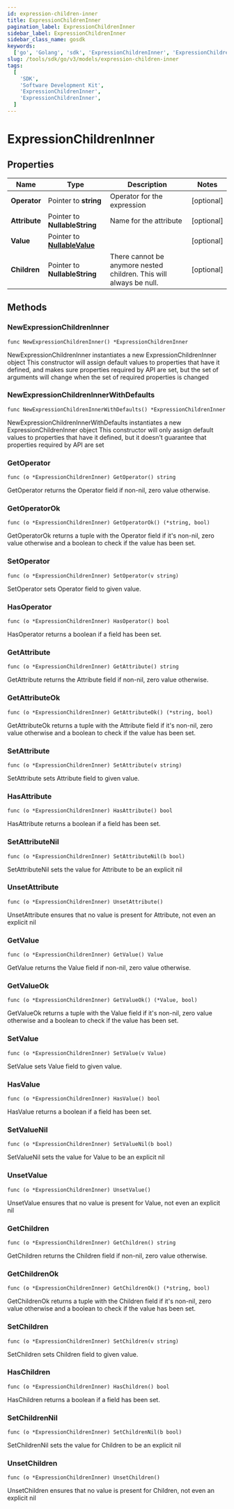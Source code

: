 ```yaml
---
id: expression-children-inner
title: ExpressionChildrenInner
pagination_label: ExpressionChildrenInner
sidebar_label: ExpressionChildrenInner
sidebar_class_name: gosdk
keywords:
  ['go', 'Golang', 'sdk', 'ExpressionChildrenInner', 'ExpressionChildrenInner']
slug: /tools/sdk/go/v3/models/expression-children-inner
tags:
  [
    'SDK',
    'Software Development Kit',
    'ExpressionChildrenInner',
    'ExpressionChildrenInner',
  ]
---
```


# ExpressionChildrenInner

## Properties

| Name | Type | Description | Notes |
| --- | --- | --- | --- |
| **Operator** | Pointer to **string** | Operator for the expression | [optional] |
| **Attribute** | Pointer to **NullableString** | Name for the attribute | [optional] |
| **Value** | Pointer to [**NullableValue**](value) |  | [optional] |
| **Children** | Pointer to **NullableString** | There cannot be anymore nested children. This will always be null. | [optional] |

## Methods

### NewExpressionChildrenInner

`func NewExpressionChildrenInner() *ExpressionChildrenInner`

NewExpressionChildrenInner instantiates a new ExpressionChildrenInner object This constructor will assign default values to properties that have it defined, and makes sure properties required by API are set, but the set of arguments will change when the set of required properties is changed

### NewExpressionChildrenInnerWithDefaults

`func NewExpressionChildrenInnerWithDefaults() *ExpressionChildrenInner`

NewExpressionChildrenInnerWithDefaults instantiates a new ExpressionChildrenInner object This constructor will only assign default values to properties that have it defined, but it doesn't guarantee that properties required by API are set

### GetOperator

`func (o *ExpressionChildrenInner) GetOperator() string`

GetOperator returns the Operator field if non-nil, zero value otherwise.

### GetOperatorOk

`func (o *ExpressionChildrenInner) GetOperatorOk() (*string, bool)`

GetOperatorOk returns a tuple with the Operator field if it's non-nil, zero value otherwise and a boolean to check if the value has been set.

### SetOperator

`func (o *ExpressionChildrenInner) SetOperator(v string)`

SetOperator sets Operator field to given value.

### HasOperator

`func (o *ExpressionChildrenInner) HasOperator() bool`

HasOperator returns a boolean if a field has been set.

### GetAttribute

`func (o *ExpressionChildrenInner) GetAttribute() string`

GetAttribute returns the Attribute field if non-nil, zero value otherwise.

### GetAttributeOk

`func (o *ExpressionChildrenInner) GetAttributeOk() (*string, bool)`

GetAttributeOk returns a tuple with the Attribute field if it's non-nil, zero value otherwise and a boolean to check if the value has been set.

### SetAttribute

`func (o *ExpressionChildrenInner) SetAttribute(v string)`

SetAttribute sets Attribute field to given value.

### HasAttribute

`func (o *ExpressionChildrenInner) HasAttribute() bool`

HasAttribute returns a boolean if a field has been set.

### SetAttributeNil

`func (o *ExpressionChildrenInner) SetAttributeNil(b bool)`

SetAttributeNil sets the value for Attribute to be an explicit nil

### UnsetAttribute

`func (o *ExpressionChildrenInner) UnsetAttribute()`

UnsetAttribute ensures that no value is present for Attribute, not even an explicit nil

### GetValue

`func (o *ExpressionChildrenInner) GetValue() Value`

GetValue returns the Value field if non-nil, zero value otherwise.

### GetValueOk

`func (o *ExpressionChildrenInner) GetValueOk() (*Value, bool)`

GetValueOk returns a tuple with the Value field if it's non-nil, zero value otherwise and a boolean to check if the value has been set.

### SetValue

`func (o *ExpressionChildrenInner) SetValue(v Value)`

SetValue sets Value field to given value.

### HasValue

`func (o *ExpressionChildrenInner) HasValue() bool`

HasValue returns a boolean if a field has been set.

### SetValueNil

`func (o *ExpressionChildrenInner) SetValueNil(b bool)`

SetValueNil sets the value for Value to be an explicit nil

### UnsetValue

`func (o *ExpressionChildrenInner) UnsetValue()`

UnsetValue ensures that no value is present for Value, not even an explicit nil

### GetChildren

`func (o *ExpressionChildrenInner) GetChildren() string`

GetChildren returns the Children field if non-nil, zero value otherwise.

### GetChildrenOk

`func (o *ExpressionChildrenInner) GetChildrenOk() (*string, bool)`

GetChildrenOk returns a tuple with the Children field if it's non-nil, zero value otherwise and a boolean to check if the value has been set.

### SetChildren

`func (o *ExpressionChildrenInner) SetChildren(v string)`

SetChildren sets Children field to given value.

### HasChildren

`func (o *ExpressionChildrenInner) HasChildren() bool`

HasChildren returns a boolean if a field has been set.

### SetChildrenNil

`func (o *ExpressionChildrenInner) SetChildrenNil(b bool)`

SetChildrenNil sets the value for Children to be an explicit nil

### UnsetChildren

`func (o *ExpressionChildrenInner) UnsetChildren()`

UnsetChildren ensures that no value is present for Children, not even an explicit nil
